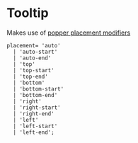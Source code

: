 # Tooltip

Makes use of [popper placement modifiers](https://popper.js.org/docs/v2/constructors/#options)
```
placement= 'auto'
  | 'auto-start'
  | 'auto-end'
  | 'top'
  | 'top-start'
  | 'top-end'
  | 'bottom'
  | 'bottom-start'
  | 'bottom-end'
  | 'right'
  | 'right-start'
  | 'right-end'
  | 'left'
  | 'left-start'
  | 'left-end';
```